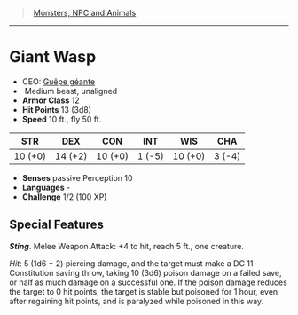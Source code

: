 ﻿---
!MonsterVO
Type: beast
Size: Medium
Alignment: unaligned
ArmorClass: 12
HitPoints: 13 (3d8)
Speed: 10 ft., fly 50 ft.
Strength: 10 (+0)
Dexterity: 14 (+2)
Constitution: 10 (+0)
Intelligence: ' 1 (-5)'
Wisdom: 10 (+0)
Charisma: ' 3 (-4)'
Senses: passive Perception 10
Languages: '-'
Challenge: 1/2 (100 XP)
Id: monsters_vo.md#giant-wasp
ParentLink: monsters_vo.md#monsters-npc-and-animals
Name: Giant Wasp
ParentName: Monsters, NPC and Animals
NameLevel: 1
AltName: '[Guêpe géante](hd_monsters_guepe_geante.md)'
Attributes: {}
---
> [Monsters, NPC and Animals](srd_monsters.md)

---

# Giant Wasp

- CEO: [Guêpe géante](hd_monsters_guepe_geante.md)
-  Medium beast, unaligned
- **Armor Class** 12
- **Hit Points** 13 (3d8)
- **Speed** 10 ft., fly 50 ft.

|STR|DEX|CON|INT|WIS|CHA|
|---|---|---|---|---|---|
|10 (+0)|14 (+2)|10 (+0)| 1 (-5)|10 (+0)| 3 (-4)|

- **Senses** passive Perception 10
- **Languages** -
- **Challenge** 1/2 (100 XP)

## Special Features

**_Sting_**. Melee Weapon Attack: +4 to hit, reach 5 ft., one creature.

_Hit_: 5 (1d6 + 2) piercing damage, and the target must make a DC 11 Constitution saving throw, taking 10 (3d6) poison damage on a failed save, or half as much damage on a successful one. If the poison damage reduces the target to 0 hit points, the target is stable but poisoned for 1 hour, even after regaining hit points, and is paralyzed while poisoned in this way.

